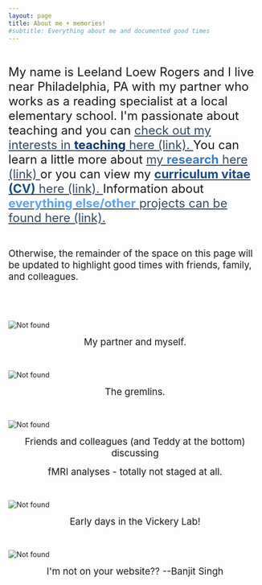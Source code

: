 ```yaml
---
layout: page
title: About me + memories!
#subtitle: Everything about me and documented good times
---
```

<p>&nbsp;</p>
<p><span style="font-size: 18pt;">My name is Leeland Loew Rogers and I live near Philadelphia, PA with my partner who works as a reading specialist at a local elementary school. I'm passionate about teaching and you can <span style="color: #34495e;"><a style="color: #34495e;" href="https://leeloew.github.io/teaching/">check out my interests in <span style="color: #063768;"><strong>teaching</strong></span>&nbsp;here (link). </a></span>You can learn a little more about <span style="color: #34495e;"><a style="color: #34495e;" href="https://leeloew.github.io/research/">my <span style="color: #3b7bbb;"><strong>research</strong></span> here (link)&nbsp;</a></span>or you can view my <span style="color: #34495e;"><a style="color: #34495e;" href="https://leeloew.github.io/CV/"><span style="color: #164b80;"><strong>curriculum vitae (CV)</strong></span>&nbsp;here (link). </a></span>Information about <span style="color: #34495e;"><a style="color: #34495e;" href="https://leeloew.github.io/other/"><span style="color: #5ca3eb;"><strong>everything else/other</strong></span> projects can be found here (link).</a></span></span></p>
<p>&nbsp;</p>
<p><span style="font-size: 14pt;">Otherwise, the remainder of the space on this page will be updated to highlight good times with friends, family, and colleagues.</span></p>
<p>&nbsp;</p>
<p>&nbsp;</p>
<p><img style="display: block; margin-left: auto; margin-right: auto;" src="{{ 'MeDerek1.jpg' | relative_url }}" alt="Not found" /></p>
<p style="text-align: center;"><span style="font-size: 14pt;"> My partner and myself.</span></p>
<p>&nbsp;</p>
<p><img style="display: block; margin-left: auto; margin-right: auto;" src="{{ 'cats.jpg' | relative_url }}" alt="Not found" /></p>
<p style="text-align: center;"><span style="font-size: 14pt;"> The gremlins.</span></p>
<p>&nbsp;</p>
<p><img style="display: block; margin-left: auto; margin-right: auto;" src="{{ 'VickeryLab1.jpg' | relative_url }}" alt="Not found" /></p>
<p style="text-align: center;"><span style="font-size: 14pt;">Friends and colleagues (and Teddy at the bottom) discussing</span></p>
<p style="text-align: center;"><span style="font-size: 14pt;"> fMRI analyses - totally not staged at all.</span></p>
<p>&nbsp;</p>
<p><img style="display: block; margin-left: auto; margin-right: auto;" src="{{ 'VickeryLab2.jpg' | relative_url }}" alt="Not found" /></p>
<p style="text-align: center;"><span style="font-size: 14pt;">Early days in the Vickery Lab!</span></p>
<p>&nbsp;</p>
<p><img style="display: block; margin-left: auto; margin-right: auto;" src="{{ 'B.jpeg' | relative_url }}" alt="Not found" /></p>
<p style="text-align: center;"><span style="font-size: 14pt;">I'm not on your website?? --Banjit Singh</span></p>
<p>&nbsp;</p>